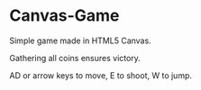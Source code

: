 # Canvas-Game

Simple game made in HTML5 Canvas.

Gathering all coins ensures victory.

AD or arrow keys to move, E to shoot, W to jump.
